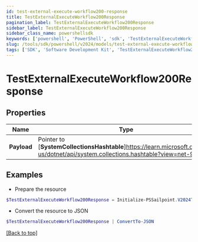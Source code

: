 ```yaml
---
id: test-external-execute-workflow200-response
title: TestExternalExecuteWorkflow200Response
pagination_label: TestExternalExecuteWorkflow200Response
sidebar_label: TestExternalExecuteWorkflow200Response
sidebar_class_name: powershellsdk
keywords: ['powershell', 'PowerShell', 'sdk', 'TestExternalExecuteWorkflow200Response'] 
slug: /tools/sdk/powershell/v2024/models/test-external-execute-workflow200-response
tags: ['SDK', 'Software Development Kit', 'TestExternalExecuteWorkflow200Response']
---
```



# TestExternalExecuteWorkflow200Response

## Properties

Name | Type | Description | Notes
------------ | ------------- | ------------- | -------------
**Payload** |  Pointer to [**SystemCollectionsHashtable**]https://learn.microsoft.com/en-us/dotnet/api/system.collections.hashtable?view=net-9.0 | The input that was received | [optional] 

## Examples

- Prepare the resource
```powershell
$TestExternalExecuteWorkflow200Response = Initialize-PSSailpoint.V2024TestExternalExecuteWorkflow200Response  -Payload {test&#x3D;hello world}
```

- Convert the resource to JSON
```powershell
$TestExternalExecuteWorkflow200Response | ConvertTo-JSON
```


[[Back to top]](#) 

